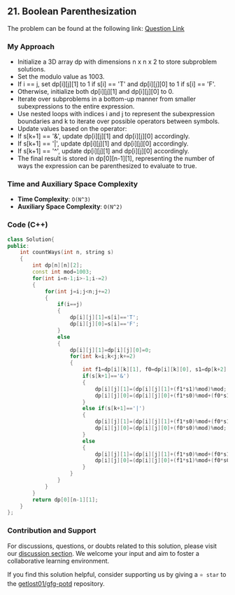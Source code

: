 ## 21. Boolean Parenthesization
The problem can be found at the following link: [Question Link](https://www.geeksforgeeks.org/problems/boolean-parenthesization5610/1)

### My Approach
- Initialize a 3D array dp with dimensions n x n x 2 to store subproblem solutions.
- Set the modulo value as 1003.
- If i == j, set dp[i][j][1] to 1 if s[i] == 'T' and dp[i][j][0] to 1 if s[i] == 'F'.
- Otherwise, initialize both dp[i][j][1] and dp[i][j][0] to 0.
- Iterate over subproblems in a bottom-up manner from smaller subexpressions to the entire expression.
- Use nested loops with indices i and j to represent the subexpression boundaries and k to iterate over possible operators between symbols.
- Update values based on the operator:
- If s[k+1] == '&', update dp[i][j][1] and dp[i][j][0] accordingly.
- If s[k+1] == '|', update dp[i][j][1] and dp[i][j][0] accordingly.
- If s[k+1] == '^', update dp[i][j][1] and dp[i][j][0] accordingly.
- The final result is stored in dp[0][n-1][1], representing the number of ways the expression can be parenthesized to evaluate to true.


### Time and Auxiliary Space Complexity

- **Time Complexity**: `O(N^3)`
- **Auxiliary Space Complexity**: `O(N^2)`

### Code (C++)
```cpp
class Solution{
public:
    int countWays(int n, string s)
    {
        int dp[n][n][2];
        const int mod=1003;
        for(int i=n-1;i>-1;i-=2)
        {
            for(int j=i;j<n;j+=2)
            {
                if(i==j)
                {
                    dp[i][j][1]=s[i]=='T';
                    dp[i][j][0]=s[i]=='F';
                }
                else
                {
                    dp[i][j][1]=dp[i][j][0]=0;
                    for(int k=i;k<j;k+=2)
                    {
                        int f1=dp[i][k][1], f0=dp[i][k][0], s1=dp[k+2][j][1], s0=dp[k+2][j][0];
                        if(s[k+1]=='&')
                        {
                            dp[i][j][1]=(dp[i][j][1]+(f1*s1)%mod)%mod;
                            dp[i][j][0]=(dp[i][j][0]+(f1*s0)%mod+(f0*s1)%mod+(f0*s0)%mod)%mod; 
                        }
                        else if(s[k+1]=='|')
                        {
                            dp[i][j][1]=(dp[i][j][1]+(f1*s0)%mod+(f0*s1)%mod+(f1*s1)%mod)%mod; 
                            dp[i][j][0]=(dp[i][j][0]+(f0*s0)%mod)%mod;
                        }
                        else
                        {
                            dp[i][j][1]=(dp[i][j][1]+(f1*s0)%mod+(f0*s1)%mod)%mod;
                            dp[i][j][0]=(dp[i][j][0]+(f1*s1)%mod+(f0*s0)%mod)%mod;
                        }
                    }
                }
            }
        }
        return dp[0][n-1][1];
    }
};
```

### Contribution and Support

For discussions, questions, or doubts related to this solution, please visit our [discussion section](https://github.com/getlost01/gfg-potd/discussions). We welcome your input and aim to foster a collaborative learning environment.

If you find this solution helpful, consider supporting us by giving a `⭐ star` to the [getlost01/gfg-potd](https://github.com/getlost01/gfg-potd) repository.
